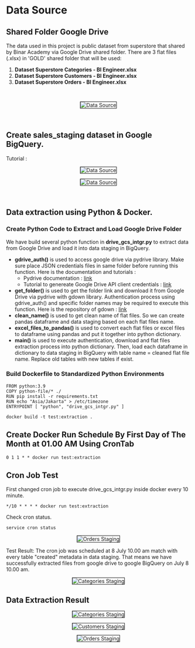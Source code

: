 
# Data Source
## Shared Folder Google Drive

<p>The data used in this project is public dataset from superstore that shared by Binar Academy via Google Drive shared folder. There are 3 flat files (.xlsx) in 'GOLD' shared folder that will be used: </p>

1. **Dataset Superstore Categories - BI Engineer.xlsx**
2. **Dataset Superstore Customers - BI Engineer.xlsx**
3. **Dataset Superstore Orders - BI Engineer.xlsx**

<br>
<p align="center">
  <img src="images/data_source.png" style="border: 1px solid black" alt="Data Source" >
</p>
<br>

## Create sales_staging dataset in Google BigQuery.
Tutorial : 
<p align="center">
  <img src="images/Create_Dataset_Part1.png" style="border: 1px solid black" alt="Data Source" >
</p>
<p align="center">
  <img src="images/Create_Dataset_Part2.png" style="border: 1px solid black" alt="Data Source" >
</p>
<br>

## Data extraction using Python & Docker.

### Create Python Code to Extract and Load Google Drive Folder

  We have build several python function in **drive_gcs_intgr.py** to extract data from Google Drive and load it into data staging in BigQuery.

  - **gdrive_auth()** is used to access google drive via pydrive library. Make sure place JSON credentials files in same folder before running this function. Here is the documentation and tutorials : 
      - Pydrive documentation : [link](https://pythonhosted.org/PyDrive/)
      - Tutorial to genereate Google Drive API client credentials : [link](https://www.iperiusbackup.net/en/how-to-enable-google-drive-api-and-get-client-credentials/)  
  - **get_folder()** is used to get the folder link and download it from Google Drive via pydrive with gdown library. Authentication process using gdrive_auth() and specific folder names may be required to execute this function. Here is the repository of gdown : [link](https://github.com/wkentaro/gdown)
  - **clean_name()** is used to get clean name of flat files. So we can create pandas dataframe and data staging based on each flat files name.
  - **excel_files_to_pandas()** is used to convert each flat files or excel files to dataframe using pandas and put it together into python dictionary.  
  - **main()** is used to execute authentication, download and flat files extraction process into python dictionary. Then, load each dataframe in dictionary to data staging in BigQuery with table name = cleaned flat file name. Replace old tables with new tables if exist.  

### Build Dockerfile to Standardized Python Environments

``` docker
FROM python:3.9
COPY python-file/* ./
RUN pip install -r requirements.txt
RUN echo "Asia/Jakarta" > /etc/timezone
ENTRYPOINT [ "python", "drive_gcs_intgr.py" ]
```

``` docker
docker build -t test:extraction .
```

## Create Docker Run Schedule By First Day of The Month at 01.00 AM Using CronTab
``` crontab
0 1 1 * * docker run test:extraction
```

## Cron Job Test
First changed cron job to execute drive_gcs_intgr.py inside docker every 10 minute.

``` docker.
*/10 * * * * docker run test:extraction
```

Check cron status. 
``` 
service cron status
```
<p align="center">
  <img src="images/cron_status.png" style="border: 1px solid black" alt="Orders Staging" >
</p>


Test Result: 
  The cron job was scheduled at 8 July 10.00 am match with every table "created" metadata in data staging. That means we have successfully extracted files from google drive to google BigQuery on July 8 10.00 am.
  <br>
  <p align="center">
  <img src="images/categories_metadata.png" style="border: 1px solid black" alt="Categories Staging" >
  </p>

## Data Extraction Result
  <p align="center">
  <img src="images/categories_staging.png" style="border: 1px solid black" alt="Categories Staging" >
  </p>
  <p align="center">
  <img src="images/customers_staging.png" style="border: 1px solid black" alt="Customers Staging" >
  </p>
  <p align="center">
  <img src="images/orders_staging.png" style="border: 1px solid black" alt="Orders Staging" >
  </p>
<br>